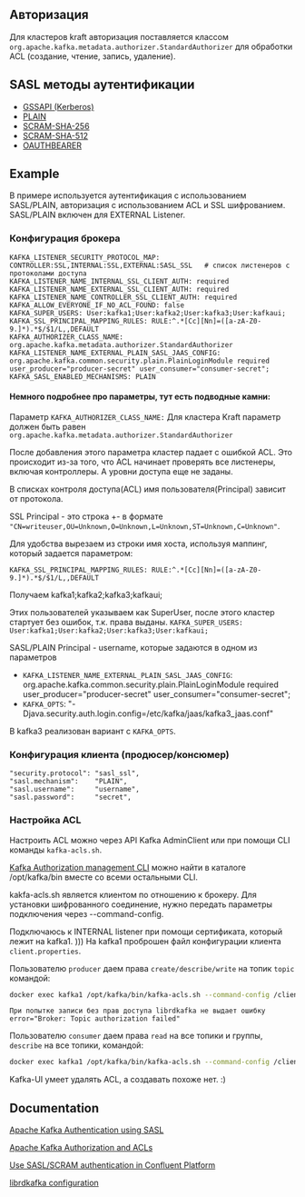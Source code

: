 ## Авторизация
Для кластеров kraft авторизация поставляется классом `org.apache.kafka.metadata.authorizer.StandardAuthorizer` для обработки ACL (создание, чтение, запись, удаление).

## SASL методы аутентификации
- [GSSAPI (Kerberos)](https://kafka.apache.org/documentation/#security_sasl_kerberos)
- [PLAIN](https://kafka.apache.org/documentation/#security_sasl_plain)
- [SCRAM-SHA-256](https://kafka.apache.org/documentation/#security_sasl_scram)
- [SCRAM-SHA-512](https://kafka.apache.org/documentation/#security_sasl_scram)
- [OAUTHBEARER](https://kafka.apache.org/documentation/#security_sasl_oauthbearer)

## Example
В примере используется аутентификация с использованием SASL/PLAIN, авторизация с использованием ACL и SSL шифрованием.
SASL/PLAIN включен для EXTERNAL Listener.

### Конфигурация брокера
```
KAFKA_LISTENER_SECURITY_PROTOCOL_MAP: CONTROLLER:SSL,INTERNAL:SSL,EXTERNAL:SASL_SSL   # список листенеров с протоколами доступа
KAFKA_LISTENER_NAME_INTERNAL_SSL_CLIENT_AUTH: required
KAFKA_LISTENER_NAME_EXTERNAL_SSL_CLIENT_AUTH: required
KAFKA_LISTENER_NAME_CONTROLLER_SSL_CLIENT_AUTH: required
KAFKA_ALLOW_EVERYONE_IF_NO_ACL_FOUND: false
KAFKA_SUPER_USERS: User:kafka1;User:kafka2;User:kafka3;User:kafkaui;
KAFKA_SSL_PRINCIPAL_MAPPING_RULES: RULE:^.*[Cc][Nn]=([a-zA-Z0-9.]*).*$/$1/L,,DEFAULT
KAFKA_AUTHORIZER_CLASS_NAME: org.apache.kafka.metadata.authorizer.StandardAuthorizer
KAFKA_LISTENER_NAME_EXTERNAL_PLAIN_SASL_JAAS_CONFIG: org.apache.kafka.common.security.plain.PlainLoginModule required user_producer="producer-secret" user_consumer="consumer-secret";
KAFKA_SASL_ENABLED_MECHANISMS: PLAIN
```

#### Немного подробнее про параметры, тут есть подводные камни:
Параметр `KAFKA_AUTHORIZER_CLASS_NAME:`
Для кластера Kraft параметр должен быть равен `org.apache.kafka.metadata.authorizer.StandardAuthorizer`

После добавления этого параметра кластер падает с ошибкой ACL. Это происходит из-за того, что ACL начинает проверять все листенеры, включая контроллеры. А уровни доступа еще не заданы.

В списках контроля доступа(ACL) имя пользователя(Principal) зависит от протокола.

SSL Principal - это строка +- в формате `"CN=writeuser,OU=Unknown,O=Unknown,L=Unknown,ST=Unknown,C=Unknown"`.

Для удобства вырезаем из строки имя хоста, используя маппинг, который задается параметром:

`KAFKA_SSL_PRINCIPAL_MAPPING_RULES: RULE:^.*[Cc][Nn]=([a-zA-Z0-9.]*).*$/$1/L,,DEFAULT`

Получаем kafka1;kafka2;kafka3;kafkaui;

Этих пользователей указываем как SuperUser, после этого кластер стартует без ошибок, т.к. права выданы.
`KAFKA_SUPER_USERS: User:kafka1;User:kafka2;User:kafka3;User:kafkaui;`

SASL/PLAIN Principal - username, которые задаются в одном из параметров
- `KAFKA_LISTENER_NAME_EXTERNAL_PLAIN_SASL_JAAS_CONFIG`: org.apache.kafka.common.security.plain.PlainLoginModule required user_producer="producer-secret" user_consumer="consumer-secret";
- `KAFKA_OPTS`: "-Djava.security.auth.login.config=/etc/kafka/jaas/kafka3_jaas.conf"

В kafka3 реализован вариант с `KAFKA_OPTS`.

### Конфигурация клиента (продюсер/консюмер)

```
"security.protocol": "sasl_ssl",
"sasl.mechanism":    "PLAIN",
"sasl.username":     "username",
"sasl.password":     "secret",
```

### Настройка ACL
Настроить ACL можно через API Kafka AdminClient или при помощи CLI команды `kafka-acls.sh`.

[Kafka Authorization management CLI](https://kafka.apache.org/documentation/#security_authz_cli) можно найти в каталоге /opt/kafka/bin вместе со всеми остальными CLI.

kakfa-acls.sh является клиентом по отношению к брокеру. Для установки шифрованного соединение, нужно передать параметры подключения через --command-config.

Подключаюсь к INTERNAL listener при помощи сертификата, который лежит на kafka1. )))
На kafka1 проброшен файл конфигурации клиента `client.properties`.

Пользователю `producer` даем права `create/describe/write` на топик `topic` командой:

```bash
docker exec kafka1 /opt/kafka/bin/kafka-acls.sh --command-config /client.properties --bootstrap-server kafka1:9091,kafka2:9091,kafka3:9091 --add --allow-principal User:producer --producer --topic topic
```

`При попытке записи без прав доступа librdkafka не выдает ошибку error="Broker: Topic authorization failed"`

Пользователю `consumer` даем права `read` на все топики и группы, `describe` на все топики, командой:

```bash
docker exec kafka1 /opt/kafka/bin/kafka-acls.sh --command-config /client.properties --bootstrap-server kafka1:9091,kafka2:9091,kafka3:9091 --add --allow-principal User:consumer --consumer --topic "*" --group "*"
```

Kafka-UI умеет удалять ACL, а создавать похоже нет. :)

## Documentation
[Apache Kafka Authentication using SASL](https://kafka.apache.org/documentation/#security_sasl)

[Apache Kafka Authorization and ACLs](https://kafka.apache.org/documentation/#security_authz)

[Use SASL/SCRAM authentication in Confluent Platform](https://docs.confluent.io/platform/current/security/authentication/sasl/scram/overview.html#auth-sasl-scram-broker-config)

[librdkafka configuration](https://github.com/confluentinc/librdkafka/blob/master/CONFIGURATION.md)